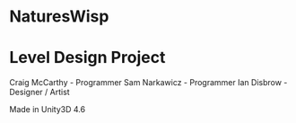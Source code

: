 # NaturesWisp
# Level Design Project

Craig McCarthy - Programmer
Sam Narkawicz - Programmer
Ian Disbrow - Designer / Artist

Made in Unity3D 4.6

